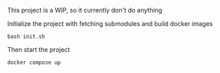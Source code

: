 This project is a WIP, so it currently don't do anything

Initialize the project with fetching submodules and build docker images
```
bash init.sh
```

Then start the project

```
docker compose up
```
